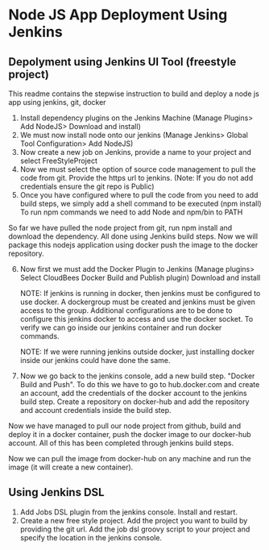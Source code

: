 # Node JS App Deployment Using Jenkins

## Depolyment using Jenkins UI Tool (freestyle project)
This readme contains the stepwise instruction to build and deploy a node js app using jenkins, git, docker

1. Install dependency plugins on the Jenkins Machine (Manage Plugins> Add NodeJS> Download and install)
2. We must now install node onto our jenkins (Manage Jenkins> Global Tool Configuration> Add NodeJS)
3. Now create a new job on Jenkins, provide a name to your project and select FreeStyleProject
4. Now we must select the option of source code management to pull the code from git. Provide the https url to jenkins. (Note: If you do not add credentials ensure the git repo is Public)
5. Once you have configured where to pull the code from you need to add build steps, we simply add a shell command to be executed (npm install) To run npm commands we need to add Node and npm/bin to PATH

So far we have pulled the node project from git, run npm install and download the dependency. All done using Jenkins build steps. Now we will package this nodejs application using docker push the image to the docker repository. 

6. Now first we must add the Docker Plugin to Jenkins (Manage plugins> Select CloudBees Docker Build and Publish plugin) Download and install

    NOTE: If jenkins is running in docker, then jenkins must be configured to use docker. A dockergroup must be created and jenkins must be given access to the group. Additional configurations are to be done to configure this jenkins docker to access and use the docker socket. To verify we can go inside our jenkins container and run docker commands.
    
    NOTE: If we were running jenkins outside docker, just installing docker inside our jenkins could have done the same.
7. Now we go back to the jenkins console, add a new build step. "Docker Build and Push". To do this we have to go to hub.docker.com and create an account, add the credentials of the docker account to the jenkins build step. Create a repository on docker-hub and add the repository and account credentials inside the build step. 

Now we have managed to pull our node project from github, build and deploy it in a docker container, push the docker image to our docker-hub account. All of this has been completed through jenkins build steps.

Now we can pull the image from docker-hub on any machine and run the image (it will create a new container). 

## Using Jenkins DSL

1. Add Jobs DSL plugin from the jenkins console. Install and restart.
2. Create a new free style project. Add the project you want to build by providing the git url. Add the job dsl groovy script to your project and specify the location in the jenkins console. 
